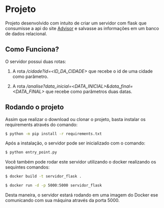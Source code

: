 # Projeto
Projeto desenvolvido com intuito de criar um servidor 
com flask que consumisse a api do site [Advisor](https://advisor.climatempo.com.br/) 
e salvasse as informações em um banco de dados relacional.

## Como Funciona?

O servidor possui duas rotas:

1. A rota */cidade?id=<ID_DA_CIDADE>* que recebe o id de uma 
cidade como parâmetro.

2. A rota */analise?data_inicial=<DATA_INICIAL>&data_final=<DATA_FINAL>* 
que recebe como parâmetros duas datas.


## Rodando o projeto

Assim que realizar o download ou clonar o projeto, 
basta instalar os requirements através do comando:

```bash
$ python -m pip install -r requirements.txt
```

Após a instalação, o servidor pode ser inicializado com o comando:

```bash
$ python entry_point.py
```
Você também pode rodar este servidor utilizando o docker realizando os
sequintes comandos:

```bash
$ docker build -t servidor_flask .
```

```bash
$ docker run -d -p 5000:5000 servidor_flask
```

Desta maneira, o servidor estará rodando em uma imagem do Docker ese comunicando com 
sua máquina através da porta 5000.
